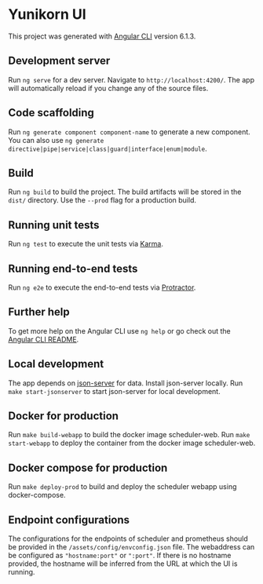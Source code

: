 # Yunikorn UI

This project was generated with [Angular CLI](https://github.com/angular/angular-cli) version 6.1.3.

## Development server

Run `ng serve` for a dev server. Navigate to `http://localhost:4200/`. The app will automatically reload if you change any of the source files.

## Code scaffolding

Run `ng generate component component-name` to generate a new component. You can also use `ng generate directive|pipe|service|class|guard|interface|enum|module`.

## Build

Run `ng build` to build the project. The build artifacts will be stored in the `dist/` directory. Use the `--prod` flag for a production build.

## Running unit tests

Run `ng test` to execute the unit tests via [Karma](https://karma-runner.github.io).

## Running end-to-end tests

Run `ng e2e` to execute the end-to-end tests via [Protractor](http://www.protractortest.org/).

## Further help

To get more help on the Angular CLI use `ng help` or go check out the [Angular CLI README](https://github.com/angular/angular-cli/blob/master/README.md).

## Local development

The app depends on [json-server](https://www.npmjs.com/package/json-server) for data. Install json-server locally. Run `make start-jsonserver` to start json-server for local development.

## Docker for production

Run `make build-webapp` to build the docker image scheduler-web. Run `make start-webapp` to deploy the container from the docker image scheduler-web.

## Docker compose for production

Run `make deploy-prod` to build and deploy the scheduler webapp using docker-compose.

## Endpoint configurations

The configurations for the endpoints of scheduler and prometheus should be provided in the `/assets/config/envconfig.json` file.
The webaddress can be configured as `"hostname:port"` or `":port"`. If there is no hostname provided, the hostname will be inferred from the URL at which the UI is running.